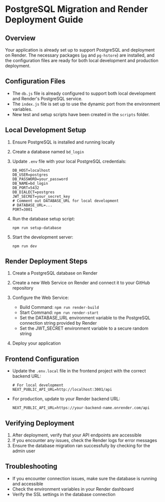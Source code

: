 # PostgreSQL Migration and Render Deployment Guide

## Overview
Your application is already set up to support PostgreSQL and deployment on Render. The necessary packages (`pg` and `pg-hstore`) are installed, and the configuration files are ready for both local development and production deployment.

## Configuration Files
- The `db.js` file is already configured to support both local development and Render's PostgreSQL service.
- The `index.js` file is set up to use the dynamic port from the environment variables.
- New test and setup scripts have been created in the `scripts` folder.

## Local Development Setup
1. Ensure PostgreSQL is installed and running locally
2. Create a database named `bd_login` 
3. Update `.env` file with your local PostgreSQL credentials:
   ```
   DB_HOST=localhost
   DB_USER=postgres
   DB_PASSWORD=your_password
   DB_NAME=bd_login
   DB_PORT=5432
   DB_DIALECT=postgres
   JWT_SECRET=your_secret_key
   # Comment out DATABASE_URL for local development
   # DATABASE_URL=...
   PORT=3001
   ```

4. Run the database setup script:
   ```
   npm run setup-database
   ```

5. Start the development server:
   ```
   npm run dev
   ```

## Render Deployment Steps
1. Create a PostgreSQL database on Render
2. Create a new Web Service on Render and connect it to your GitHub repository
3. Configure the Web Service:
   - Build Command: `npm run render-build`
   - Start Command: `npm run render-start`
   - Set the DATABASE_URL environment variable to the PostgreSQL connection string provided by Render
   - Set the JWT_SECRET environment variable to a secure random string

4. Deploy your application

## Frontend Configuration
- Update the `.env.local` file in the frontend project with the correct backend URL:
  ```
  # For local development
  NEXT_PUBLIC_API_URL=http://localhost:3001/api
  ```

- For production, update to your Render backend URL:
  ```
  NEXT_PUBLIC_API_URL=https://your-backend-name.onrender.com/api
  ```

## Verifying Deployment
1. After deployment, verify that your API endpoints are accessible
2. If you encounter any issues, check the Render logs for error messages
3. Ensure the database migration ran successfully by checking for the admin user

## Troubleshooting
- If you encounter connection issues, make sure the database is running and accessible
- Check the environment variables in your Render dashboard
- Verify the SSL settings in the database connection

